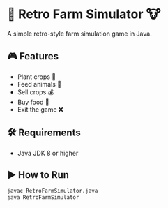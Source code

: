 # 🌾 Retro Farm Simulator 🐮

A simple retro-style farm simulation game in Java.

## 🎮 Features

- Plant crops 🌱  
- Feed animals 🍎  
- Sell crops 💰  
- Buy food 🛒  
- Exit the game ❌  

## 🛠 Requirements

- Java JDK 8 or higher

## ▶️ How to Run

```bash
javac RetroFarmSimulator.java
java RetroFarmSimulator
